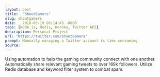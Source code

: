 ```yaml
---
layout: post
title:  "ShoutGamers"
slug: shoutgamers
date:   2018-03-19 00:14:43 -0800
tags: [Node.js, Redis, Heroku, Twitter API]
description: Personal Project
url: "https://twitter.com/ShoutGamers"
prompt: Manually managing a Twitter account is time consuming
source:
---
```


Using automation to help the gaming community connect
with one another. Automatically share relevant gaming
tweets to over 169k followers. Utilize Redis database and
keyword filter system to combat spam.
